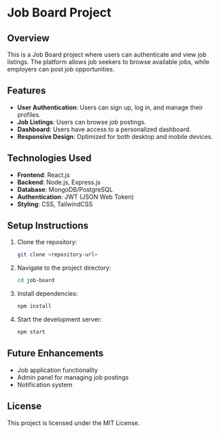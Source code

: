 # Job Board Project

## Overview
This is a Job Board project where users can authenticate and view job listings. The platform allows job seekers to browse available jobs, while employers can post job opportunities.

## Features
- **User Authentication**: Users can sign up, log in, and manage their profiles.
- **Job Listings**: Users can browse job postings.
- **Dashboard**: Users have access to a personalized dashboard.
- **Responsive Design**: Optimized for both desktop and mobile devices.

## Technologies Used
- **Frontend**: React.js
- **Backend**: Node.js, Express.js
- **Database**: MongoDB/PostgreSQL
- **Authentication**: JWT (JSON Web Token)
- **Styling**: CSS, TailwindCSS

## Setup Instructions
1. Clone the repository:
   ```sh
   git clone <repository-url>
   ```
2. Navigate to the project directory:
   ```sh
   cd job-board
   ```
3. Install dependencies:
   ```sh
   npm install
   ```
4. Start the development server:
   ```sh
   npm start
   ```

## Future Enhancements
- Job application functionality
- Admin panel for managing job postings
- Notification system

## License
This project is licensed under the MIT License.


